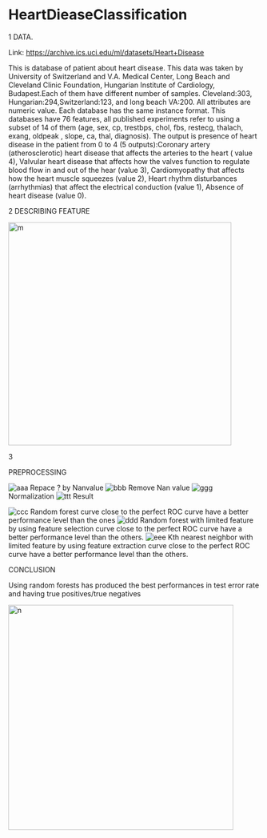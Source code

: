 # HeartDieaseClassification
1	DATA. 

  Link: https://archive.ics.uci.edu/ml/datasets/Heart+Disease
  
  
  This is database of patient about heart disease. This data was taken by University of Switzerland and V.A. Medical Center, Long Beach and Cleveland Clinic Foundation, Hungarian Institute of Cardiology, Budapest.Each of them have different number of samples. Cleveland:303, Hungarian:294,Switzerland:123, and long beach VA:200. All attributes are numeric value. Each database has the same instance format. This databases have 76 features, all published experiments refer to using a subset of 14 of them (age, sex, cp, trestbps, chol, fbs, restecg, thalach, exang, oldpeak , slope, ca, thal, diagnosis). The output is presence of heart disease in the patient from 0 to 4 (5 outputs):Coronary artery (atherosclerotic) heart disease that affects the arteries to the heart ( value 4), Valvular heart disease that affects how the valves function to regulate blood flow in and out of the hear (value 3), Cardiomyopathy that affects how the heart muscle squeezes (value 2), Heart rhythm disturbances (arrhythmias) that affect the electrical conduction (value 1), Absence of heart disease (value 0).

2 DESCRIBING FEATURE



<img width="446" alt="m" src="https://user-images.githubusercontent.com/47764275/105010215-6aec2b00-5a09-11eb-84aa-873697eb9905.PNG">

3

PREPROCESSING

![aaa](https://user-images.githubusercontent.com/47764275/105008447-3d9e7d80-5a07-11eb-9a33-ba0d84e6a091.png)
Repace ? by Nanvalue 
![bbb](https://user-images.githubusercontent.com/47764275/105008486-4c853000-5a07-11eb-97b1-49cccfa5c840.png)
Remove Nan value
![ggg](https://user-images.githubusercontent.com/47764275/105008933-e056fc00-5a07-11eb-9c3a-3e7dc24329dd.png)
Normalization
![ttt](https://user-images.githubusercontent.com/47764275/105009019-f95fad00-5a07-11eb-89fd-576cc3ed72ef.png)
Result

![ccc](https://user-images.githubusercontent.com/47764275/105009121-1dbb8980-5a08-11eb-87aa-ae99c5167c62.png)
Random forest curve close to the perfect ROC curve have a better performance level than the ones
![ddd](https://user-images.githubusercontent.com/47764275/105009154-2744f180-5a08-11eb-8c9c-3906ff8ccaa7.png)
Random forest with limited feature by using feature selection curve close to the perfect ROC curve have a better performance level than the others.
![eee](https://user-images.githubusercontent.com/47764275/105009171-2ca23c00-5a08-11eb-976c-859e69fc2144.png)
Kth nearest neighbor with limited feature by using feature extraction curve close to the perfect ROC curve have a better performance level than the others.

CONCLUSION

Using random forests has produced the best performances in test error rate and having true positives/true negatives

<img width="450" alt="n" src="https://user-images.githubusercontent.com/47764275/105010239-74759300-5a09-11eb-90c0-7910328cc8b8.PNG">


